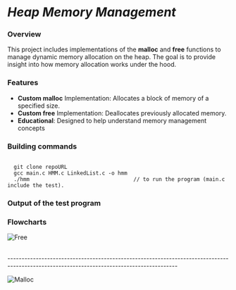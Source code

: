 # *Heap Memory Management*
### Overview
This project includes implementations of the **malloc** and **free** functions to manage dynamic memory allocation on the heap. The goal is to provide insight into how memory allocation works under the hood.

### Features
- **Custom malloc** Implementation: Allocates a block of memory of a specified size.
- **Custom free** Implementation: Deallocates previously allocated memory.
- **Educational**: Designed to help understand memory management concepts



### Building commands 
```

  git clone repoURL
  gcc main.c HMM.c LinkedList.c -o hmm
  ./hmm                                 // to run the program (main.c include the test).

```
### Output of the test program

### Flowcharts 
![Free](https://github.com/user-attachments/assets/eb8b0c80-3bbb-4470-aa10-bcb0bf8cf0c4)

<br>
------------------------------------------------------------------------------------------------------------------------------------------
<br>

![Malloc](https://github.com/user-attachments/assets/b176e74d-1242-4675-ac29-b9b9f4574127)


